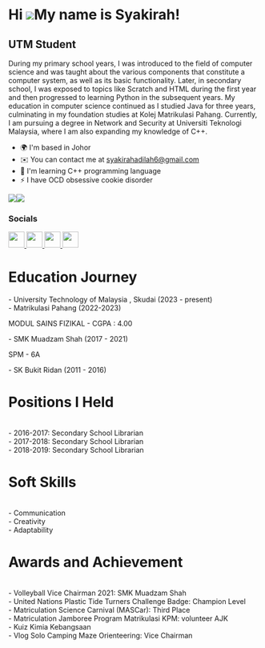 Hi ![](https://user-images.githubusercontent.com/18350557/176309783-0785949b-9127-417c-8b55-ab5a4333674e.gif)My name is Syakirah!
=================================================================================================================================

UTM Student
-----------

During my primary school years, I was introduced to the field of computer science and was taught about the various components that constitute a computer system, as well as its basic functionality. Later, in secondary school, I was exposed to topics like Scratch and HTML during the first year and then progressed to learning Python in the subsequent years. My education in computer science continued as I studied Java for three years, culminating in my foundation studies at Kolej Matrikulasi Pahang. Currently, I am pursuing a degree in Network and Security at Universiti Teknologi Malaysia, where I am also expanding my knowledge of C++.

* 🌍  I'm based in Johor
* ✉️  You can contact me at [syakirahadilah6@gmail.com](mailto:syakirahadilah6@gmail.com)
* 🧠  I'm learning C++ programming language
* ⚡  I have OCD obsessive cookie disorder

<a href="https://www.github.com/sykiraah" target="_blank" rel="noreferrer"><img
src="https://img.shields.io/github/followers/sykiraah?logo=github&style=for-the-badge&color=22c55e&labelColor=22272e" /></a><a href="https://www.x.com/sykiraah" target="_blank" rel="noreferrer"><img
src="https://img.shields.io/twitter/follow/sykiraah?logo=twitter&style=for-the-badge&color=22c55e&labelColor=22272e"
/></a>


### Socials

<p align="left"> <a href="https://discord.com/users/anggurgrape" target="_blank" rel="noreferrer"> <picture> <source media="(prefers-color-scheme: dark)" srcset="undefined" /> <source media="(prefers-color-scheme: light)" srcset="https://raw.githubusercontent.com/danielcranney/readme-generator/main/public/icons/socials/discord.svg" /> <img src="https://raw.githubusercontent.com/danielcranney/readme-generator/main/public/icons/socials/discord.svg" width="32" height="32" /> </picture> </a> <a href="https://www.github.com/sykiraah" target="_blank" rel="noreferrer"> <picture> <source media="(prefers-color-scheme: dark)" srcset="https://raw.githubusercontent.com/danielcranney/readme-generator/main/public/icons/socials/github-dark.svg" /> <source media="(prefers-color-scheme: light)" srcset="https://raw.githubusercontent.com/danielcranney/readme-generator/main/public/icons/socials/github.svg" /> <img src="https://raw.githubusercontent.com/danielcranney/readme-generator/main/public/icons/socials/github.svg" width="32" height="32" /> </picture> </a> <a href="http://www.instagram.com/sykiraah_" target="_blank" rel="noreferrer"> <picture> <source media="(prefers-color-scheme: dark)" srcset="undefined" /> <source media="(prefers-color-scheme: light)" srcset="https://raw.githubusercontent.com/danielcranney/readme-generator/main/public/icons/socials/instagram.svg" /> <img src="https://raw.githubusercontent.com/danielcranney/readme-generator/main/public/icons/socials/instagram.svg" width="32" height="32" /> </picture> </a> <a href="https://www.x.com/sykiraah" target="_blank" rel="noreferrer"> <picture> <source media="(prefers-color-scheme: dark)" srcset="https://raw.githubusercontent.com/danielcranney/readme-generator/main/public/icons/socials/twitter-dark.svg" /> <source media="(prefers-color-scheme: light)" srcset="https://raw.githubusercontent.com/danielcranney/readme-generator/main/public/icons/socials/twitter.svg" /> <img src="https://raw.githubusercontent.com/danielcranney/readme-generator/main/public/icons/socials/twitter.svg" width="32" height="32" /> </picture> </a></p>
 

<h1 > Education Journey </h1>
- University Technology of Malaysia , Skudai (2023 - present)
<br>- Matrikulasi Pahang (2022-2023)</br>
  <p> MODUL SAINS FIZIKAL - CGPA : 4.00 </p>
- SMK Muadzam Shah (2017 - 2021)
  <p> SPM - 6A </p>  
- SK Bukit Ridan (2011 - 2016)
   
<h1 > Positions I Held </h1>
<br>- 2016-2017: Secondary School Librarian
<br>- 2017-2018: Secondary School Librarian
<br>- 2018-2019: Secondary School Librarian

<h1 > Soft Skills </h1>
<br>- Communication
<br>- Creativity
<br>- Adaptability
   
<h1 > Awards and Achievement </h1>
<br>- Volleyball Vice Chairman 2021: SMK Muadzam Shah
<br>- United Nations Plastic Tide Turners Challenge Badge: Champion Level
<br>- Matriculation Science Carnival (MASCar): Third Place
<br>- Matriculation Jamboree Program Matrikulasi KPM: volunteer AJK
<br>- Kuiz Kimia Kebangsaan</n>
<br>- Vlog Solo Camping Maze Orienteering: Vice Chairman

